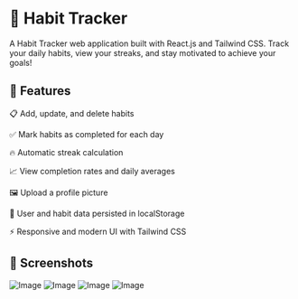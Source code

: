 # 📝 Habit Tracker

A Habit Tracker web application built with React.js and Tailwind CSS.
Track your daily habits, view your streaks, and stay motivated to achieve your goals!

## 🚀 Features

📋 Add, update, and delete habits

✅ Mark habits as completed for each day

🔥 Automatic streak calculation

📈 View completion rates and daily averages

🖼️ Upload a profile picture

🧠 User and habit data persisted in localStorage

⚡ Responsive and modern UI with Tailwind CSS


## 📸 Screenshots
	
![Image](https://github.com/user-attachments/assets/de268a4b-6a0a-4242-80cc-ad9033a74004)
![Image](https://github.com/user-attachments/assets/3faaebe8-6d4c-4733-a598-e81b123035cc)
![Image](https://github.com/user-attachments/assets/637cd86a-4ae5-416b-8ec3-7c50739f0276)
![Image](https://github.com/user-attachments/assets/02b8ff4d-d629-4451-8a90-1488fc59aaf2)
